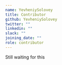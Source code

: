 ```yaml
---
name: YevheniySolovey
title: Contributor
github: YevheniySolovey
twitter: ""
linkedin: ""
slack: ""
joining_date: ""
role: contributor
---
```


Still waiting for this
